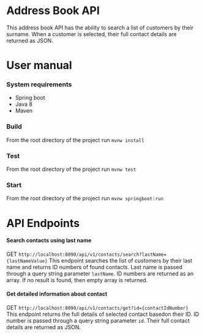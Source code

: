 # Address Book API
This address book API has the ability to search a list of customers by their surname. When a customer is selected, their full contact details are
returned as JSON. 

# User manual

### System requirements
 - Spring boot
 - Java 8
 - Maven

### Build
From the root directory of the project run ```mvnw install```

### Test
From the root directory of the project run ```mvnw test```

### Start
From the root directory of the project run ```mvnw springboot:run```

# API Endpoints
#### Search contacts using last name
GET ```http://localhost:8090/api/v1/contacts/search?lastName={lastNameValue}```
This endpoint searches the list of customers by their last name and returns ID numbers of found contacts. Last name is passed through a query string parameter ```lastName```. ID numbers are returned as an array. If no result is found, then empty array is returned.


#### Get detailed information about contact
GET ```http://localhost:8090/api/v1/contacts/get?id={contactIdNumber}```
This endpoint returns the full details of selected contact basedon their ID. ID number is passed through a query string parameter ```id```. Their full contact details are returned as JSON.
